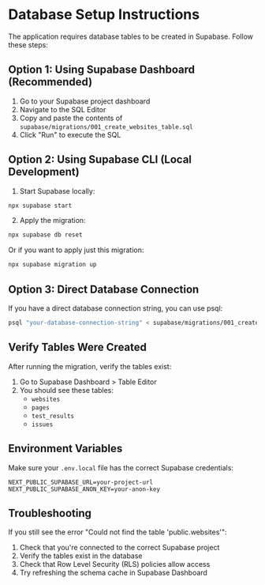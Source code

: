 # Database Setup Instructions

The application requires database tables to be created in Supabase. Follow these steps:

## Option 1: Using Supabase Dashboard (Recommended)

1. Go to your Supabase project dashboard
2. Navigate to the SQL Editor
3. Copy and paste the contents of `supabase/migrations/001_create_websites_table.sql`
4. Click "Run" to execute the SQL

## Option 2: Using Supabase CLI (Local Development)

1. Start Supabase locally:
```bash
npx supabase start
```

2. Apply the migration:
```bash
npx supabase db reset
```

Or if you want to apply just this migration:
```bash
npx supabase migration up
```

## Option 3: Direct Database Connection

If you have a direct database connection string, you can use psql:
```bash
psql "your-database-connection-string" < supabase/migrations/001_create_websites_table.sql
```

## Verify Tables Were Created

After running the migration, verify the tables exist:
1. Go to Supabase Dashboard > Table Editor
2. You should see these tables:
   - `websites`
   - `pages`
   - `test_results`
   - `issues`

## Environment Variables

Make sure your `.env.local` file has the correct Supabase credentials:
```
NEXT_PUBLIC_SUPABASE_URL=your-project-url
NEXT_PUBLIC_SUPABASE_ANON_KEY=your-anon-key
```

## Troubleshooting

If you still see the error "Could not find the table 'public.websites'":
1. Check that you're connected to the correct Supabase project
2. Verify the tables exist in the database
3. Check that Row Level Security (RLS) policies allow access
4. Try refreshing the schema cache in Supabase Dashboard
